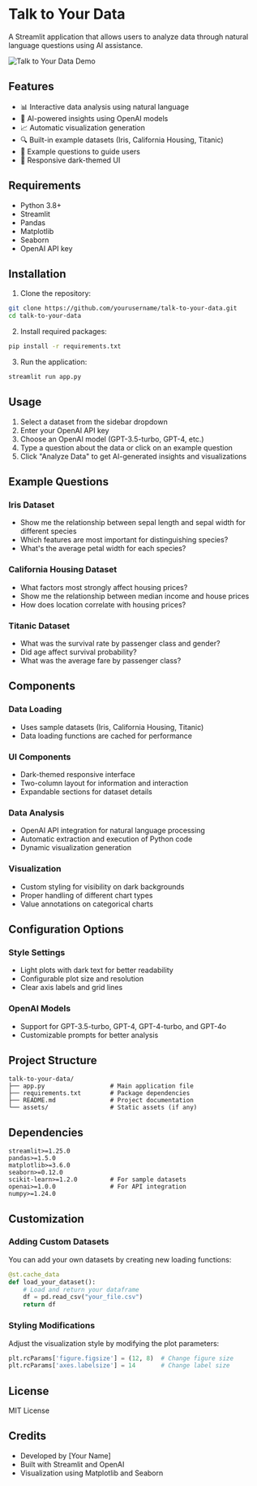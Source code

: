 # Talk to Your Data

A Streamlit application that allows users to analyze data through natural language questions using AI assistance.

![Talk to Your Data Demo](demo_screenshot.png)

## Features

- 📊 Interactive data analysis using natural language
- 🤖 AI-powered insights using OpenAI models
- 📈 Automatic visualization generation
- 🔍 Built-in example datasets (Iris, California Housing, Titanic)
- 💬 Example questions to guide users
- 📱 Responsive dark-themed UI

## Requirements

- Python 3.8+
- Streamlit
- Pandas
- Matplotlib
- Seaborn
- OpenAI API key

## Installation

1. Clone the repository:
```bash
git clone https://github.com/yourusername/talk-to-your-data.git
cd talk-to-your-data
```

2. Install required packages:
```bash
pip install -r requirements.txt
```

3. Run the application:
```bash
streamlit run app.py
```

## Usage

1. Select a dataset from the sidebar dropdown
2. Enter your OpenAI API key
3. Choose an OpenAI model (GPT-3.5-turbo, GPT-4, etc.)
4. Type a question about the data or click on an example question
5. Click "Analyze Data" to get AI-generated insights and visualizations

## Example Questions

### Iris Dataset
- Show me the relationship between sepal length and sepal width for different species
- Which features are most important for distinguishing species?
- What's the average petal width for each species?

### California Housing Dataset
- What factors most strongly affect housing prices?
- Show me the relationship between median income and house prices
- How does location correlate with housing prices?

### Titanic Dataset
- What was the survival rate by passenger class and gender?
- Did age affect survival probability?
- What was the average fare by passenger class?

## Components

### Data Loading
- Uses sample datasets (Iris, California Housing, Titanic)
- Data loading functions are cached for performance

### UI Components
- Dark-themed responsive interface
- Two-column layout for information and interaction
- Expandable sections for dataset details

### Data Analysis
- OpenAI API integration for natural language processing
- Automatic extraction and execution of Python code
- Dynamic visualization generation

### Visualization
- Custom styling for visibility on dark backgrounds
- Proper handling of different chart types
- Value annotations on categorical charts

## Configuration Options

### Style Settings
- Light plots with dark text for better readability
- Configurable plot size and resolution
- Clear axis labels and grid lines

### OpenAI Models
- Support for GPT-3.5-turbo, GPT-4, GPT-4-turbo, and GPT-4o
- Customizable prompts for better analysis

## Project Structure

```
talk-to-your-data/
├── app.py                  # Main application file
├── requirements.txt        # Package dependencies
├── README.md               # Project documentation
└── assets/                 # Static assets (if any)
```

## Dependencies

```
streamlit>=1.25.0
pandas>=1.5.0
matplotlib>=3.6.0
seaborn>=0.12.0
scikit-learn>=1.2.0         # For sample datasets
openai>=1.0.0               # For API integration
numpy>=1.24.0
```

## Customization

### Adding Custom Datasets
You can add your own datasets by creating new loading functions:

```python
@st.cache_data
def load_your_dataset():
    # Load and return your dataframe
    df = pd.read_csv("your_file.csv")
    return df
```

### Styling Modifications
Adjust the visualization style by modifying the plot parameters:

```python
plt.rcParams['figure.figsize'] = (12, 8)  # Change figure size
plt.rcParams['axes.labelsize'] = 14       # Change label size
```

## License

MIT License

## Credits

- Developed by [Your Name]
- Built with Streamlit and OpenAI
- Visualization using Matplotlib and Seaborn
